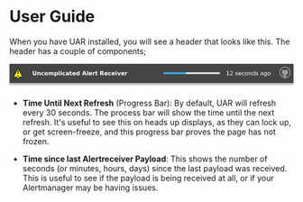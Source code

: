 # User Guide

When you have UAR installed, you will see a header that looks like this. The header has a couple of components;

![header](header.png)

- **Time Until Next Refresh** (Progress Bar): By default, UAR will refresh every 30 seconds. The process bar will show the time until the next refresh. It's useful to see this on heads up displays, as they can lock up, or get screen-freeze, and this progress bar proves the page has not frozen.

- **Time since last Alertreceiver Payload**: This shows the number of seconds (or minutes, hours, days) since the last payload was received. This is useful to see if the payload is being received at all, or if your Alertmanager may be having issues.
